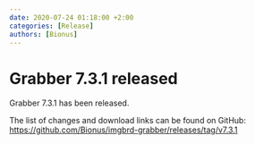 ```yaml
---
date: 2020-07-24 01:18:00 +2:00
categories: [Release]
authors: [Bionus]
---
```



# Grabber 7.3.1 released

Grabber 7.3.1 has been released.

The list of changes and download links can be found on GitHub:  
<https://github.com/Bionus/imgbrd-grabber/releases/tag/v7.3.1>